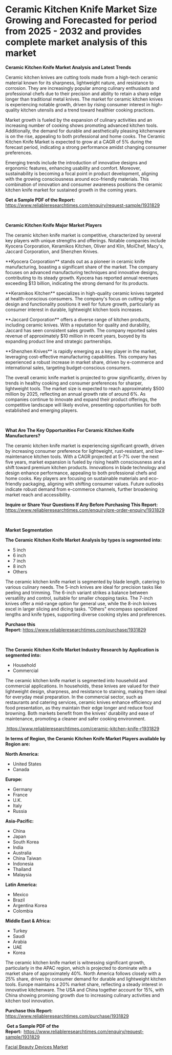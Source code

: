<p><h1>Ceramic Kitchen Knife Market Size Growing and Forecasted for period from 2025 - 2032 and provides complete market analysis of this market</h1></p><p><strong>Ceramic Kitchen Knife Market Analysis and Latest Trends</strong></p>
<p><p>Ceramic kitchen knives are cutting tools made from a high-tech ceramic material known for its sharpness, lightweight nature, and resistance to corrosion. They are increasingly popular among culinary enthusiasts and professional chefs due to their precision and ability to retain a sharp edge longer than traditional metal knives. The market for ceramic kitchen knives is experiencing notable growth, driven by rising consumer interest in high-quality kitchen utensils and a trend toward healthier cooking practices.</p><p>Market growth is fueled by the expansion of culinary activities and an increasing number of cooking shows promoting advanced kitchen tools. Additionally, the demand for durable and aesthetically pleasing kitchenware is on the rise, appealing to both professional and home cooks. The Ceramic Kitchen Knife Market is expected to grow at a CAGR of 5% during the forecast period, indicating a strong performance amidst changing consumer preferences. </p><p>Emerging trends include the introduction of innovative designs and ergonomic features, enhancing usability and comfort. Moreover, sustainability is becoming a focal point in product development, aligning with the growing consciousness around eco-friendly materials. This combination of innovation and consumer awareness positions the ceramic kitchen knife market for sustained growth in the coming years.</p></p>
<p><strong>Get a Sample PDF of the Report:&nbsp;</strong> <a href="https://www.reliableresearchtimes.com/enquiry/request-sample/1931829?utm_campaign=2643&utm_medium=2&utm_source=Github&utm_content=ia&utm_term=04042025&utm_id=ceramic-kitchen-knife">https://www.reliableresearchtimes.com/enquiry/request-sample/1931829</a></p>
<p>&nbsp;</p>
<p><strong>Ceramic Kitchen Knife Major Market Players</strong></p>
<p><p>The ceramic kitchen knife market is competitive, characterized by several key players with unique strengths and offerings. Notable companies include Kyocera Corporation, Keramikos Kitchen, Oliver and Klin, MoiChef, Macy's, Jaccard Corporation, and Shenzhen Knives.</p><p>**Kyocera Corporation** stands out as a pioneer in ceramic knife manufacturing, boasting a significant share of the market. The company focuses on advanced manufacturing techniques and innovative designs, contributing to its steady growth. Kyocera has reported annual revenues exceeding $13 billion, indicating the strong demand for its products.</p><p>**Keramikos Kitchen** specializes in high-quality ceramic knives targeted at health-conscious consumers. The company's focus on cutting-edge design and functionality positions it well for future growth, particularly as consumer interest in durable, lightweight kitchen tools increases.</p><p>**Jaccard Corporation** offers a diverse range of kitchen products, including ceramic knives. With a reputation for quality and durability, Jaccard has seen consistent sales growth. The company reported sales revenue of approximately $10 million in recent years, buoyed by its expanding product line and strategic partnerships.</p><p>**Shenzhen Knives** is rapidly emerging as a key player in the market, leveraging cost-effective manufacturing capabilities. This company has experienced a robust increase in market share, driven by e-commerce and international sales, targeting budget-conscious consumers.</p><p>The overall ceramic knife market is projected to grow significantly, driven by trends in healthy cooking and consumer preferences for sharper, lightweight tools. The market size is expected to reach approximately $500 million by 2025, reflecting an annual growth rate of around 6%. As companies continue to innovate and expand their product offerings, the competitive landscape will likely evolve, presenting opportunities for both established and emerging players.</p></p>
<p>&nbsp;</p>
<p><strong>What Are The Key Opportunities For Ceramic Kitchen Knife Manufacturers?</strong></p>
<p><p>The ceramic kitchen knife market is experiencing significant growth, driven by increasing consumer preference for lightweight, rust-resistant, and low-maintenance kitchen tools. With a CAGR projected at 5-7% over the next five years, market expansion is fueled by rising health consciousness and a shift toward premium kitchen products. Innovations in blade technology and design enhance performance, appealing to both professional chefs and home cooks. Key players are focusing on sustainable materials and eco-friendly packaging, aligning with shifting consumer values. Future outlooks indicate robust demand from e-commerce channels, further broadening market reach and accessibility.</p></p>
<p><strong>Inquire or Share Your Questions If Any Before Purchasing This Report:</strong> <a href="https://www.reliableresearchtimes.com/enquiry/pre-order-enquiry/1931829?utm_campaign=2643&utm_medium=2&utm_source=Github&utm_content=ia&utm_term=04042025&utm_id=ceramic-kitchen-knife">https://www.reliableresearchtimes.com/enquiry/pre-order-enquiry/1931829</a></p>
<p>&nbsp;</p>
<p><strong>Market Segmentation</strong></p>
<p><strong>The Ceramic Kitchen Knife Market Analysis by types is segmented into:</strong></p>
<p><ul><li>5 inch</li><li>6 inch</li><li>7 inch</li><li>8 inch</li><li>Others</li></ul></p>
<p><p>The ceramic kitchen knife market is segmented by blade length, catering to various culinary needs. The 5-inch knives are ideal for precision tasks like peeling and trimming. The 6-inch variant strikes a balance between versatility and control, suitable for smaller chopping tasks. The 7-inch knives offer a mid-range option for general use, while the 8-inch knives excel in larger slicing and dicing tasks. "Others" encompass specialized lengths and knife types, supporting diverse cooking styles and preferences.</p></p>
<p><strong>Purchase this Report:&nbsp;</strong><a href="https://www.reliableresearchtimes.com/purchase/1931829?utm_campaign=2643&utm_medium=2&utm_source=Github&utm_content=ia&utm_term=04042025&utm_id=ceramic-kitchen-knife">https://www.reliableresearchtimes.com/purchase/1931829</a></p>
<p>&nbsp;</p>
<p><strong>The Ceramic Kitchen Knife Market Industry Research by Application is segmented into:</strong></p>
<p><ul><li>Household</li><li>Commercial</li></ul></p>
<p><p>The ceramic kitchen knife market is segmented into household and commercial applications. In households, these knives are valued for their lightweight design, sharpness, and resistance to staining, making them ideal for everyday meal preparation. In the commercial sector, such as restaurants and catering services, ceramic knives enhance efficiency and food presentation, as they maintain their edge longer and reduce food browning. Both markets benefit from the knives' durability and ease of maintenance, promoting a cleaner and safer cooking environment.</p></p>
<p><a href="https://www.reliableresearchtimes.com/ceramic-kitchen-knife-r1931829?utm_campaign=2643&utm_medium=2&utm_source=Github&utm_content=ia&utm_term=04042025&utm_id=ceramic-kitchen-knife">&nbsp;https://www.reliableresearchtimes.com/ceramic-kitchen-knife-r1931829</a></p>
<p><strong>In terms of Region, the Ceramic Kitchen Knife Market Players available by Region are:</strong></p>
<p>
    <p> <strong> North America: </strong>
        <ul>
            <li>United States</li>
            <li>Canada</li>
        </ul>
        </p> 
    <p> <strong> Europe: </strong>
        <ul>
            <li>Germany</li>
            <li>France</li>
            <li>U.K.</li>
            <li>Italy</li>
            <li>Russia</li>
        </ul>
        </p> 
    <p> <strong> Asia-Pacific: </strong>
        <ul>
            <li>China</li>
            <li>Japan</li>
            <li>South Korea</li>
            <li>India</li>
            <li>Australia</li>
            <li>China Taiwan</li>
            <li>Indonesia</li>
            <li>Thailand</li>
            <li>Malaysia</li>
        </ul>
        </p> 
    <p> <strong> Latin America: </strong>
        <ul>
            <li>Mexico</li>
            <li>Brazil</li>
            <li>Argentina Korea</li>
            <li>Colombia</li>
        </ul>
        </p> 
    <p> <strong> Middle East & Africa: </strong>
        <ul>
            <li>Turkey</li>
            <li>Saudi</li>
            <li>Arabia</li>
            <li>UAE</li>
            <li>Korea</li>
        </ul>
    </p>
    </p>
<p><p>The ceramic kitchen knife market is witnessing significant growth, particularly in the APAC region, which is projected to dominate with a market share of approximately 40%. North America follows closely with a 25% share, driven by consumer demand for durable and lightweight kitchen tools. Europe maintains a 20% market share, reflecting a steady interest in innovative kitchenware. The USA and China together account for 15%, with China showing promising growth due to increasing culinary activities and kitchen tool innovation.</p></p>
<p><strong>Purchase this Report: </strong><a href="https://www.reliableresearchtimes.com/purchase/1931829?utm_campaign=2643&utm_medium=2&utm_source=Github&utm_content=ia&utm_term=04042025&utm_id=ceramic-kitchen-knife">https://www.reliableresearchtimes.com/purchase/1931829</a></p>
<p>&nbsp;<strong>Get a Sample PDF of the Report:&nbsp;&nbsp;</strong><a href="https://www.reliableresearchtimes.com/enquiry/request-sample/1931829?utm_campaign=2643&utm_medium=2&utm_source=Github&utm_content=ia&utm_term=04042025&utm_id=ceramic-kitchen-knife">https://www.reliableresearchtimes.com/enquiry/request-sample/1931829</a></p>
<p><strong></strong></p>
<p><p><a href="https://github.com/krinerstormy331/Market-Research-Report-List-1/blob/main/facial-beauty-devices-market.md?utm_campaign=2643&utm_medium=2&utm_source=Github&utm_content=ia&utm_term=04042025&utm_id=ceramic-kitchen-knife">Facial Beauty Devices Market</a></p></p>
